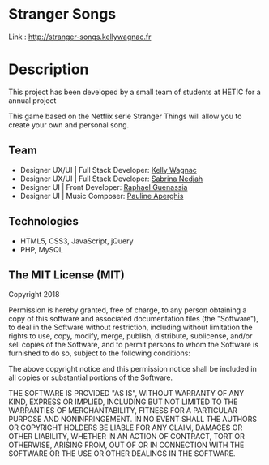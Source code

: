 # Stranger Songs
Link : http://stranger-songs.kellywagnac.fr


# Description

This project has been developed by a small team of students at HETIC for a annual project

This game based on the Netflix serie Stranger Things will allow you to create your own and personal song.


## Team

-   Designer UX/UI | Full Stack Developer: [Kelly Wagnac](http://www.kellywagnac.fr/)
-   Designer UX/UI | Full Stack Developer: [Sabrina Nedjah](http://www.sabrinanedjah.fr/)
-   Designer UI | Front Developer: [Raphael Guenassia](http://raphaelguenassia.com/)
-   Designer UI | Music Composer: [Pauline Aperghis](https://www.behance.net/paulineaperghis)

## Technologies

-   HTML5, CSS3, JavaScript, jQuery
-   PHP, MySQL

## The MIT License (MIT)

Copyright 2018 

Permission is hereby granted, free of charge, to any person obtaining a copy of this software and associated documentation files (the "Software"), to deal in the Software without restriction, including without limitation the rights to use, copy, modify, merge, publish, distribute, sublicense, and/or sell copies of the Software, and to permit persons to whom the Software is furnished to do so, subject to the following conditions:

The above copyright notice and this permission notice shall be included in all copies or substantial portions of the Software.

THE SOFTWARE IS PROVIDED "AS IS", WITHOUT WARRANTY OF ANY KIND, EXPRESS OR IMPLIED, INCLUDING BUT NOT LIMITED TO THE WARRANTIES OF MERCHANTABILITY, FITNESS FOR A PARTICULAR PURPOSE AND NONINFRINGEMENT. IN NO EVENT SHALL THE AUTHORS OR COPYRIGHT HOLDERS BE LIABLE FOR ANY CLAIM, DAMAGES OR OTHER LIABILITY, WHETHER IN AN ACTION OF CONTRACT, TORT OR OTHERWISE, ARISING FROM, OUT OF OR IN CONNECTION WITH THE SOFTWARE OR THE USE OR OTHER DEALINGS IN THE SOFTWARE.
